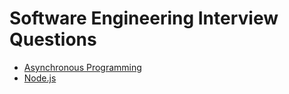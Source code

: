 # Software Engineering Interview Questions

- [Asynchronous Programming](https://github.com/tshemsedinov/Async-Interview-Questions)
- [Node.js](https://github.com/tshemsedinov/NodeJS-Interview-Questions)
